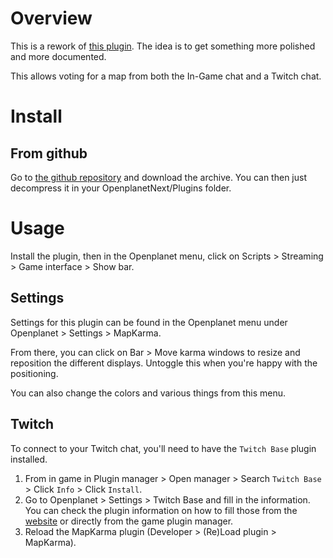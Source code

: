 # Overview

This is a rework of [this plugin](https://github.com/Monkeypac/tm-twitch-map-command).
The idea is to get something more polished and more documented.

This allows voting for a map from both the In-Game chat and a Twitch chat.

# Install

## From github

Go to [the github repository](https://github.com/Monkeypac/tm-plugin-map-karma) and download the archive. You can then just decompress it in your OpenplanetNext/Plugins folder.

# Usage

Install the plugin, then in the Openplanet menu, click on Scripts > Streaming > Game interface > Show bar.

## Settings

Settings for this plugin can be found in the Openplanet menu under Openplanet > Settings > MapKarma.

From there, you can click on Bar > Move karma windows to resize and reposition the different displays. Untoggle this when you're happy with the positioning.

You can also change the colors and various things from this menu.

## Twitch

To connect to your Twitch chat, you'll need to have the `Twitch Base` plugin installed. 

1. From in game in Plugin manager > Open manager > Search `Twitch Base` > Click `Info` > Click `Install`.
2. Go to Openplanet > Settings > Twitch Base and fill in the information. You can check the plugin information on how to fill those from the [website](https://openplanet.dev/plugin/twitchbase) or directly from the game plugin manager.
3. Reload the MapKarma plugin (Developer > (Re)Load plugin > MapKarma).
